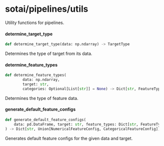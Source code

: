 <a id="sotai/pipelines/utils"></a>

# sotai/pipelines/utils

Utility functions for pipelines.

<a id="sotai/pipelines/utils.determine_target_type"></a>

#### determine\_target\_type

```python
def determine_target_type(data: np.ndarray) -> TargetType
```

Determines the type of target from its data.

<a id="sotai/pipelines/utils.determine_feature_types"></a>

#### determine\_feature\_types

```python
def determine_feature_types(
        data: np.ndarray,
        target: str,
        categories: Optional[List[str]] = None) -> Dict[str, FeatureType]
```

Determines the type of feature data.

<a id="sotai/pipelines/utils.generate_default_feature_configs"></a>

#### generate\_default\_feature\_configs

```python
def generate_default_feature_configs(
    data: pd.DataFrame, target: str, feature_types: Dict[str, FeatureType]
) -> Dict[str, Union[NumericalFeatureConfig, CategoricalFeatureConfig]]
```

Generates default feature configs for the given data and target.


